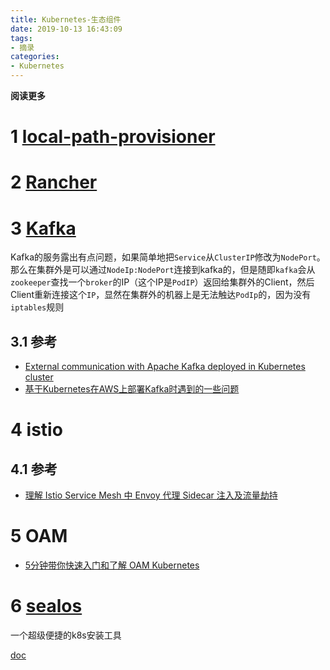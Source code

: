 ```yaml
---
title: Kubernetes-生态组件
date: 2019-10-13 16:43:09
tags: 
- 摘录
categories: 
- Kubernetes
---
```


**阅读更多**

<!--more-->

# 1 [local-path-provisioner](https://github.com/rancher/local-path-provisioner)

# 2 [Rancher](https://github.com/rancher/rancher)

# 3 [Kafka](https://github.com/helm/charts/tree/master/incubator/kafka)

Kafka的服务露出有点问题，如果简单地把`Service`从`ClusterIP`修改为`NodePort`。那么在集群外是可以通过`NodeIp:NodePort`连接到kafka的，但是随即`kafka`会从`zookeeper`查找一个`broker`的IP（这个IP是`PodIP`）返回给集群外的Client，然后Client重新连接这个`IP`，显然在集群外的机器上是无法触达`PodIp`的，因为没有`iptables`规则

## 3.1 参考

* [External communication with Apache Kafka deployed in Kubernetes cluster](https://argus-sec.com/external-communication-with-apache-kafka-deployed-in-kubernetes-cluster/)
* [基于Kubernetes在AWS上部署Kafka时遇到的一些问题](https://www.bbsmax.com/A/gAJGn9ZzZR/)

# 4 istio

## 4.1 参考

* [理解 Istio Service Mesh 中 Envoy 代理 Sidecar 注入及流量劫持](https://jimmysong.io/posts/envoy-sidecar-injection-in-istio-service-mesh-deep-dive/?from=groupmessage&isappinstalled=0)

# 5 OAM

* [5分钟带你快速入门和了解 OAM Kubernetes](https://www.cnblogs.com/ants/p/13300407.html)

# 6 [sealos](https://github.com/labring/sealos)

一个超级便捷的k8s安装工具

[doc](https://www.sealyun.com/instructions/1st)

